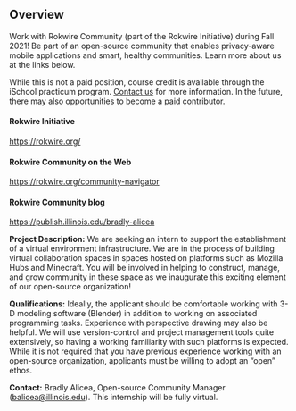 ## Overview 
Work with Rokwire Community (part of the Rokwire Initiative) during Fall 2021! Be part of an open-source community that enables privacy-aware mobile applications and smart, healthy communities. Learn more about us at the links below.

While this is not a paid position, course credit is available through the iSchool practicum program. [Contact us](mailto:rokwire-open-source@mx.illinois.edu) for more information. In the future, there may also opportunities to become a paid contributor.
 
#### Rokwire Initiative
https://rokwire.org/
 
#### Rokwire Community on the Web
https://rokwire.org/community-navigator
 
#### Rokwire Community blog
https://publish.illinois.edu/bradly-alicea
 
__Project Description:__ We are seeking an intern to support the establishment of a virtual environment infrastructure. We are in the process of building virtual collaboration spaces in spaces hosted on platforms such as Mozilla Hubs and Minecraft. You will be involved in helping to construct, manage, and grow community in these space as we inaugurate this exciting element of our open-source organization!
 
__Qualifications:__ Ideally, the applicant should be comfortable working with 3-D modeling software (Blender) in addition to working on associated programming tasks. Experience with perspective drawing may also be helpful. We will use version-control and project management tools quite extensively, so having a working familiarity with such platforms is expected. While it is not required that you have previous experience working with an open-source organization, applicants must be willing to adopt an “open” ethos.
 
__Contact:__ Bradly Alicea, Open-source Community Manager (balicea@illinois.edu). This internship will be fully virtual.
